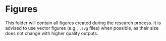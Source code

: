 # Figures

This folder will contain all figures created during the research process.
It is advised to use vector figures (e.g.,  `.svg` files) when possible, as their size does not change with higher quality outputs.
